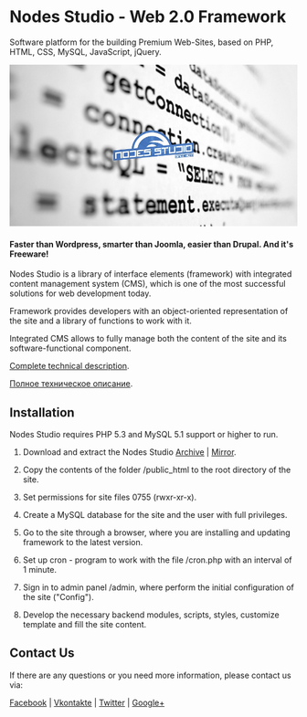 # Nodes Studio - Web 2.0 Framework

Software platform for the building Premium Web-Sites, based on PHP, HTML, CSS, MySQL, JavaScript, jQuery.

![](https://github.com/restinpc/Nodes-Studio/blob/master/nodes.jpg?raw=true)

#### Faster than Wordpress, smarter than Joomla, easier than Drupal. And it's Freeware!

Nodes Studio is a library of interface elements (framework) with integrated content management system (CMS), which is one of the most successful solutions for web development today.

Framework provides developers with an object-oriented representation of the site and a library of functions to work with it.

Integrated CMS allows to fully manage both the content of the site and its software-functional component.

[Complete technical description][en].

[Полное техническое описание][ru].

## Installation

Nodes Studio requires PHP 5.3 and MySQL 5.1 support or higher to run.

1. Download and extract the Nodes Studio [Archive][download] | [Mirror][mirror].

2. Copy the contents of the folder /public_html to the root directory of the site.

3. Set permissions for site files 0755 (rwxr-xr-x).

4. Create a MySQL database for the site and the user with full privileges.

5. Go to the site through a browser, where you are installing and updating framework to the latest version.

6. Set up cron - program to work with the file /cron.php with an interval of 1 minute.

7. Sign in to admin panel /admin, where perform the initial configuration of the site ("Config").

8. Develop the necessary backend modules, scripts, styles, customize template and fill the site content.

## Contact Us

If there are any questions or you need more information, please contact us via:

[Facebook][fb] | [Vkontakte][vk] | [Twitter][tw] | [Google+][gp]

[en]: <http://nodes-studio.com>
[ru]: <http://nodes-tech.ru>
[download]: <https://drive.google.com/open?id=0B5PrSx06jievRVdHWHZDdUU3UmM>
[mirror]: <https://www.dropbox.com/sh/d7z6lkiztlv4ghz/AABGAibKZt4fyr2tPLOoTo8Xa?dl=0>
[vk]: <https://vk.com/nodes_studio>
[fb]: <https://www.facebook.com/nodesstudio/>
[tw]: <https://twitter.com/nodes_studio>
[gp]: <https://plus.google.com/110848129975428000891>
[gh]: <https://github.com/restinpc>
